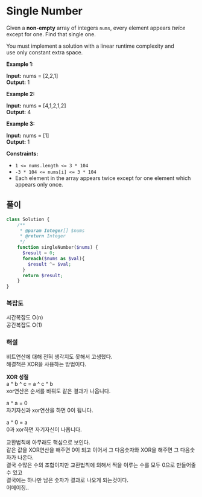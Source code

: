 # Single Number

Given a **non-empty** array of integers `nums`, every element appears _twice_ except for one. Find that single one.

You must implement a solution with a linear runtime complexity and use only constant extra space.

**Example 1:**

**Input:** nums = [2,2,1]<br>
**Output:** 1

**Example 2:**

**Input:** nums = [4,1,2,1,2]<br>
**Output:** 4

**Example 3:**

**Input:** nums = [1]<br>
**Output:** 1

**Constraints:**

- `1 <= nums.length <= 3 * 104`
- `-3 * 104 <= nums[i] <= 3 * 104`
- Each element in the array appears twice except for one element which appears only once.

## 풀이

```php
class Solution {
    /**
     * @param Integer[] $nums
     * @return Integer
     */
    function singleNumber($nums) {
      $result = 0;
      foreach($nums as $val){
        $result ^= $val;
      }
      return $result;
    }
}
```
### 복잡도

시간복잡도 O(n)  
공간복잡도 O(1)  

### 해설

비트연산에 대해 전혀 생각지도 못해서 고생했다.  
해결책은 XOR을 사용하는 방법이다.

**XOR 성질**  
a ^ b ^ c = a ^ c ^ b  
xor연산은 순서를 바꿔도 같은 결과가 나옵니다.  
  
a ^ a = 0  
자기자신과 xor연산을 하면 0이 됩니다.  
  
a ^ 0 = a  
0과 xor하면 자기자신이 나옵니다.

교환법칙에 아무래도 핵심으로 보인다.  
같은 값을 XOR연산을 해주면 0이 되고 이어서 그 다음숫자와 XOR을 해주면 그 다음숫자가 나온다.  
결국 수많은 수의 조합이지만 교환법칙에 의해서 짝을 이루는 수를 모두 0으로 만들어줄 수 있고  
결국에는 하나만 남은 숫자가 결과로 나오게 되는것이다.  
어메이징..